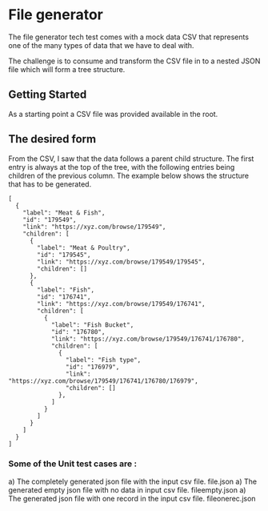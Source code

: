 # File generator

The file generator tech test comes with a mock data CSV that represents one of the many types of data that we have to deal with.

The challenge is to consume and transform the CSV file in to a nested JSON file which will form a tree structure.

## Getting Started

As a starting point a CSV file was provided available in the root.


## The desired form

From the CSV, I saw  that the data follows a parent child structure. The first entry is always at the top of the tree, with the following entries being children of the previous column. The example below shows the structure that has to be generated.

```
[
  {
    "label": "Meat & Fish",
    "id": "179549",
    "link": "https://xyz.com/browse/179549",
    "children": [
      {
        "label": "Meat & Poultry",
        "id": "179545",
        "link": "https://xyz.com/browse/179549/179545",
        "children": []
      },
      {
        "label": "Fish",
        "id": "176741",
        "link": "https://xyz.com/browse/179549/176741",
        "children": [
          {
            "label": "Fish Bucket",
            "id": "176780",
            "link": "https://xyz.com/browse/179549/176741/176780",
            "children": [
              {
                "label": "Fish type",
                "id": "176979",
                "link": "https://xyz.com/browse/179549/176741/176780/176979",
                "children": []
              },
            ]
          }
        ]
      }
    ]
  }
]

```

### Some  of the Unit test cases are :
a) The completely generated json file with the input csv file. file.json
a) The generated empty json file with no data in input csv file. fileempty.json
a) The  generated json file with one record in the input csv file. fileonerec.json
